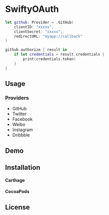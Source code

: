 # SwiftyOAuth

```swift
let github: Provider = .GitHub(
    clientID: "xxxxx",
    clientSecret: "xxxxx",
    redirectURL: "myapp://callback"
)

github.authorize { result in
    if let credentials = result.credentials {
        print(credentials.token)
    }
}
```

## Usage

### Providers

- GitHub
- Twitter
- Facebook
- Weibo
- Instagram
- Dribbble

## Demo

## Installation

#### Carthage

#### CocoaPods

## License

